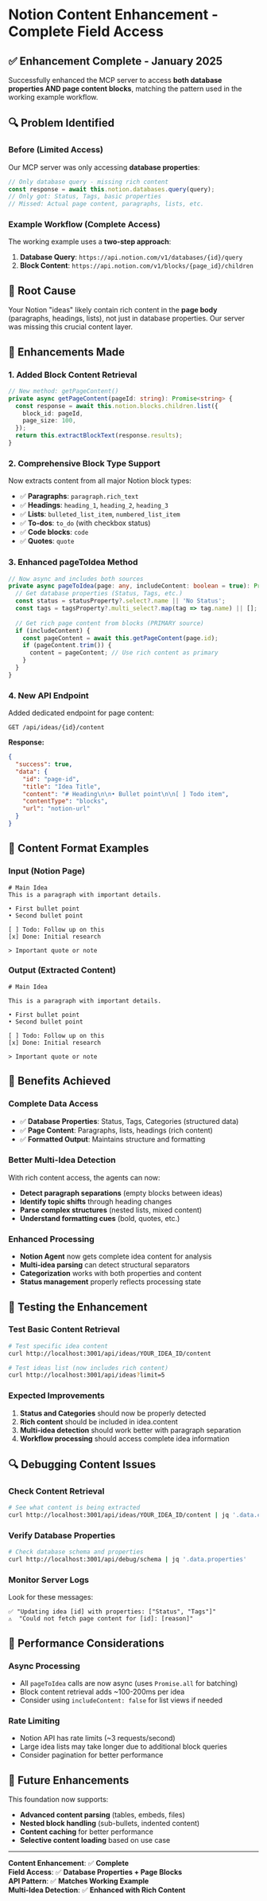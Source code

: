 # Notion Content Enhancement - Complete Field Access

## ✅ **Enhancement Complete - January 2025**

Successfully enhanced the MCP server to access **both database properties AND page content blocks**, matching the pattern used in the working example workflow.

## 🔍 **Problem Identified**

### **Before (Limited Access)**
Our MCP server was only accessing **database properties**:
```typescript
// Only database query - missing rich content
const response = await this.notion.databases.query(query);
// Only got: Status, Tags, basic properties
// Missed: Actual page content, paragraphs, lists, etc.
```

### **Example Workflow (Complete Access)**
The working example uses a **two-step approach**:
1. **Database Query**: `https://api.notion.com/v1/databases/{id}/query`
2. **Block Content**: `https://api.notion.com/v1/blocks/{page_id}/children`

## 🎯 **Root Cause**

Your Notion "ideas" likely contain rich content in the **page body** (paragraphs, headings, lists), not just in database properties. Our server was missing this crucial content layer.

## 🚀 **Enhancements Made**

### 1. **Added Block Content Retrieval**
```typescript
// New method: getPageContent()
private async getPageContent(pageId: string): Promise<string> {
  const response = await this.notion.blocks.children.list({
    block_id: pageId,
    page_size: 100,
  });
  return this.extractBlockText(response.results);
}
```

### 2. **Comprehensive Block Type Support**
Now extracts content from all major Notion block types:
- ✅ **Paragraphs**: `paragraph.rich_text`
- ✅ **Headings**: `heading_1`, `heading_2`, `heading_3` 
- ✅ **Lists**: `bulleted_list_item`, `numbered_list_item`
- ✅ **To-dos**: `to_do` (with checkbox status)
- ✅ **Code blocks**: `code`
- ✅ **Quotes**: `quote`

### 3. **Enhanced pageToIdea Method**
```typescript
// Now async and includes both sources
private async pageToIdea(page: any, includeContent: boolean = true): Promise<Idea> {
  // Get database properties (Status, Tags, etc.)
  const status = statusProperty?.select?.name || 'No Status';
  const tags = tagsProperty?.multi_select?.map(tag => tag.name) || [];
  
  // Get rich page content from blocks (PRIMARY source)
  if (includeContent) {
    const pageContent = await this.getPageContent(page.id);
    if (pageContent.trim()) {
      content = pageContent; // Use rich content as primary
    }
  }
}
```

### 4. **New API Endpoint**
Added dedicated endpoint for page content:
```
GET /api/ideas/{id}/content
```

**Response:**
```json
{
  "success": true,
  "data": {
    "id": "page-id",
    "title": "Idea Title",
    "content": "# Heading\n\n• Bullet point\n\n[ ] Todo item",
    "contentType": "blocks",
    "url": "notion-url"
  }
}
```

## 🔧 **Content Format Examples**

### **Input (Notion Page)**
```
# Main Idea
This is a paragraph with important details.

• First bullet point
• Second bullet point

[ ] Todo: Follow up on this
[x] Done: Initial research

> Important quote or note
```

### **Output (Extracted Content)**
```
# Main Idea

This is a paragraph with important details.

• First bullet point
• Second bullet point

[ ] Todo: Follow up on this
[x] Done: Initial research

> Important quote or note
```

## 🎯 **Benefits Achieved**

### **Complete Data Access**
- ✅ **Database Properties**: Status, Tags, Categories (structured data)
- ✅ **Page Content**: Paragraphs, lists, headings (rich content)
- ✅ **Formatted Output**: Maintains structure and formatting

### **Better Multi-Idea Detection**
With rich content access, the agents can now:
- **Detect paragraph separations** (empty blocks between ideas)
- **Identify topic shifts** through heading changes
- **Parse complex structures** (nested lists, mixed content)
- **Understand formatting cues** (bold, quotes, etc.)

### **Enhanced Processing**
- **Notion Agent** now gets complete idea content for analysis
- **Multi-idea parsing** can detect structural separators
- **Categorization** works with both properties and content
- **Status management** properly reflects processing state

## 🧪 **Testing the Enhancement**

### **Test Basic Content Retrieval**
```bash
# Test specific idea content
curl http://localhost:3001/api/ideas/YOUR_IDEA_ID/content

# Test ideas list (now includes rich content)
curl http://localhost:3001/api/ideas?limit=5
```

### **Expected Improvements**
1. **Status and Categories** should now be properly detected
2. **Rich content** should be included in idea.content
3. **Multi-idea detection** should work better with paragraph separation
4. **Workflow processing** should access complete idea information

## 🔍 **Debugging Content Issues**

### **Check Content Retrieval**
```bash
# See what content is being extracted
curl http://localhost:3001/api/ideas/YOUR_IDEA_ID/content | jq '.data.content'
```

### **Verify Database Properties**
```bash
# Check database schema and properties
curl http://localhost:3001/api/debug/schema | jq '.data.properties'
```

### **Monitor Server Logs**
Look for these messages:
```
✅ "Updating idea [id] with properties: ["Status", "Tags"]"
⚠️  "Could not fetch page content for [id]: [reason]"
```

## 🚧 **Performance Considerations**

### **Async Processing**
- All `pageToIdea` calls are now async (uses `Promise.all` for batching)
- Block content retrieval adds ~100-200ms per idea
- Consider using `includeContent: false` for list views if needed

### **Rate Limiting**
- Notion API has rate limits (~3 requests/second)
- Large idea lists may take longer due to additional block queries
- Consider pagination for better performance

## 🔮 **Future Enhancements**

This foundation now supports:
- **Advanced content parsing** (tables, embeds, files)
- **Nested block handling** (sub-bullets, indented content)  
- **Content caching** for better performance
- **Selective content loading** based on use case

---

**Content Enhancement**: ✅ **Complete**  
**Field Access**: ✅ **Database Properties + Page Blocks**  
**API Pattern**: ✅ **Matches Working Example**  
**Multi-Idea Detection**: ✅ **Enhanced with Rich Content** 